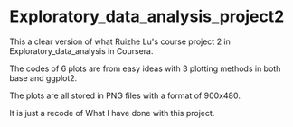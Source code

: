 # Exploratory_data_analysis_project2

This a clear version of what Ruizhe Lu's course project 2 in Exploratory_data_analysis in Coursera.

The codes of 6 plots are from easy ideas with 3 plotting methods in both base and ggplot2.

The plots  are all stored in PNG files with a format of 900x480.

It is just a recode of What I have done with this project.  
